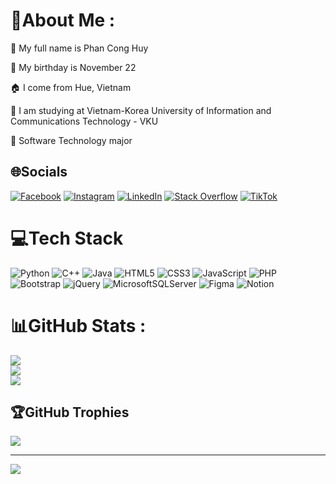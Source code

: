 # 💫About Me :
👦 My full name is Phan Cong Huy

🎂 My birthday is November 22

🏠 I come from Hue, Vietnam

🏫 I am studying at Vietnam-Korea University of Information and Communications Technology - VKU

🤩 Software Technology major

## 🌐Socials
[![Facebook](https://img.shields.io/badge/Facebook-%231877F2.svg?logo=Facebook&logoColor=white)](https://facebook.com/https://www.facebook.com/profile.php?id=100025016912027) [![Instagram](https://img.shields.io/badge/Instagram-%23E4405F.svg?logo=Instagram&logoColor=white)](https://instagram.com/https://www.instagram.com/_huyfan_/) [![LinkedIn](https://img.shields.io/badge/LinkedIn-%230077B5.svg?logo=linkedin&logoColor=white)](https://linkedin.com/in/www.linkedin.com/in/phanconghuy) [![Stack Overflow](https://img.shields.io/badge/-Stackoverflow-FE7A16?logo=stack-overflow&logoColor=white)](https://stackoverflow.com/users/26617657) [![TikTok](https://img.shields.io/badge/TikTok-%23000000.svg?logo=TikTok&logoColor=white)](https://tiktok.com/@huyfann_) 

# 💻Tech Stack
![Python](https://img.shields.io/badge/python-3670A0?style=flat&logo=python&logoColor=ffdd54) ![C++](https://img.shields.io/badge/c++-%2300599C.svg?style=flat&logo=c%2B%2B&logoColor=white) ![Java](https://img.shields.io/badge/java-%23ED8B00.svg?style=flat&logo=java&logoColor=white) ![HTML5](https://img.shields.io/badge/html5-%23E34F26.svg?style=flat&logo=html5&logoColor=white) ![CSS3](https://img.shields.io/badge/css3-%231572B6.svg?style=flat&logo=css3&logoColor=white) ![JavaScript](https://img.shields.io/badge/javascript-%23323330.svg?style=flat&logo=javascript&logoColor=%23F7DF1E) ![PHP](https://img.shields.io/badge/php-%23777BB4.svg?style=flat&logo=php&logoColor=white) ![Bootstrap](https://img.shields.io/badge/bootstrap-%23563D7C.svg?style=flat&logo=bootstrap&logoColor=white) ![jQuery](https://img.shields.io/badge/jquery-%230769AD.svg?style=flat&logo=jquery&logoColor=white) ![MicrosoftSQLServer](https://img.shields.io/badge/Microsoft%20SQL%20Sever-CC2927?style=flat&logo=microsoft%20sql%20server&logoColor=white) 	![Figma](https://img.shields.io/badge/figma-%23F24E1E.svg?style=flat&logo=figma&logoColor=white) ![Notion](https://img.shields.io/badge/Notion-%23000000.svg?style=flat&logo=notion&logoColor=white)
# 📊GitHub Stats :
![](https://github-readme-stats.vercel.app/api?username=huyfan123&theme=blue-green&hide_border=false&include_all_commits=true&count_private=true)<br/>
![](https://github-readme-streak-stats.herokuapp.com/?user=huyfan123&theme=blue-green&hide_border=false)<br/>
![](https://github-readme-stats.vercel.app/api/top-langs/?username=huyfan123&theme=blue-green&hide_border=false&include_all_commits=true&count_private=true&layout=compact)

## 🏆GitHub Trophies
![](https://github-trophies.vercel.app/?username=huyfan123&theme=algolia&no-frame=true&no-bg=false&margin-w=4)

---
[![](https://visitcount.itsvg.in/api?id=huyfan123&icon=0&color=0)](https://visitcount.itsvg.in)
